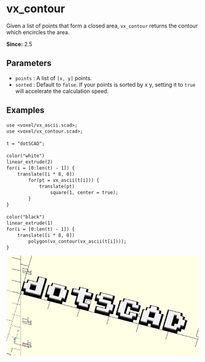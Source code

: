 # vx_contour

Given a list of points that form a closed area, `vx_contour` returns the contour which encircles the area.

**Since:** 2.5

## Parameters

- `points` : A list of `[x, y]` points.
- `sorted` : Default to `false`. If your points is sorted by x y, setting it to `true` will accelerate the calculation speed.

## Examples

    use <voxel/vx_ascii.scad>;
    use <voxel/vx_contour.scad>;

    t = "dotSCAD";

    color("white")
    linear_extrude(2)
    for(i = [0:len(t) - 1]) {
        translate([i * 8, 0]) 
            for(pt = vx_ascii(t[i])) {
                translate(pt)
                    square(1, center = true);
            }
    }

    color("black")
    linear_extrude(1)
    for(i = [0:len(t) - 1]) {
        translate([i * 8, 0]) 
            polygon(vx_contour(vx_ascii(t[i])));
    }

![vx_contour](images/lib2x-vx_contour-1.JPG)
